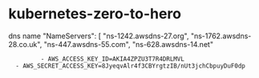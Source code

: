 # kubernetes-zero-to-hero

dns name
"NameServers": [
            "ns-1242.awsdns-27.org",
            "ns-1762.awsdns-28.co.uk",
            "ns-447.awsdns-55.com",
            "ns-628.awsdns-14.net"


             - AWS_ACCESS_KEY_ID=AKIA4ZPZU3T7R4DRLMVL
      - AWS_SECRET_ACCESS_KEY=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
